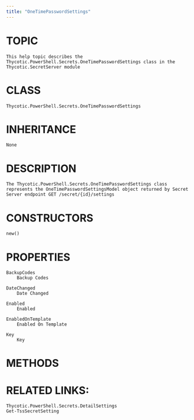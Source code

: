 ```yaml
---
title: "OneTimePasswordSettings"
---
```


# TOPIC
    This help topic describes the Thycotic.PowerShell.Secrets.OneTimePasswordSettings class in the Thycotic.SecretServer module

# CLASS
    Thycotic.PowerShell.Secrets.OneTimePasswordSettings

# INHERITANCE
    None

# DESCRIPTION
    The Thycotic.PowerShell.Secrets.OneTimePasswordSettings class represents the OneTimePasswordSettingsModel object returned by Secret Server endpoint GET /secret/{id}/settings

# CONSTRUCTORS
    new()

# PROPERTIES
    BackupCodes
        Backup Codes

    DateChanged
        Date Changed

    Enabled
        Enabled

    EnabledOnTemplate
        Enabled On Template

    Key
        Key

# METHODS

# RELATED LINKS:
    Thycotic.PowerShell.Secrets.DetailSettings
    Get-TssSecretSetting